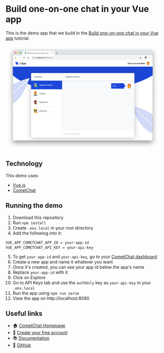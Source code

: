 # Build one-on-one chat in your Vue app

This is the demo app that we build in the [Build one-on-one chat in your Vue app](https://www.cometchat.com/tutorials/vue-one-on-one-chat-tutorial/) tutorial.

![](screenshots/main.png)

## Technology
This demo uses:
* [Vue.js](https://vuejs.org/)
* [CometChat](https://cometchat.com/)

## Running the demo
1. Download this repository
2. Run `npm install`
3. Create `.env.local` in your root directory
4. Add the following into it:
```
VUE_APP_COMETCHAT_APP_ID = your-app-id
VUE_APP_COMETCHAT_API_KEY = your-api-key
```
5. To get `your-app-id` and `your-api-key`, go to your [CometChat dashboard](https://app.cometchat.com/#/apps)
6. Create a new app and name it whatever you want
7. Once it's created, you can see your app id below the app's name
8. Replace `your-app-id` with it
9. Click on *Explore*
10. Go to API Keys tab and use the `authOnly` key as `your-api-key` in your `.env.local`
11. Run the app using `npm run serve`
12. View the app on http://localhost:8080

## Useful links
* 🏠 [CometChat Homepage](https://www.cometchat.com/pro)
* 🚀 [Create your free account](https://app.cometchat.com/#/apps)
* 📚 [Documentation](https://prodocs.cometchat.com/docs)
* 👾 [GitHub](https://github.com/CometChat-Pro)
